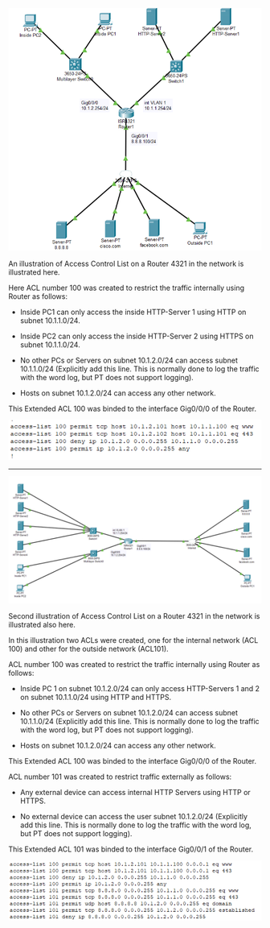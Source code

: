 ![](ACL.png)

An illustration of Access Control List on a Router 4321 in the network is illustrated here.

Here ACL number 100 was created to restrict the traffic internally using Router as follows:

- Inside PC1 can only access the inside HTTP-Server 1 using HTTP on subnet 10.1.1.0/24.

- Inside PC2 can only access the inside HTTP-Server 2 using HTTPS on subnet 10.1.1.0/24.
 
- No other PCs or Servers on subnet 10.1.2.0/24 can access subnet 10.1.1.0/24 (Explicitly add this line. This is normally done to log the traffic with the word log, but PT does not support logging).
 
- Hosts on subnet 10.1.2.0/24 can access any other network.
 
This Extended ACL 100 was binded to the interface Gig0/0/0 of the Router.

![](ACL3.png)



*******************************************************************************************************************************************************************************




![](ACL2.png)

Second illustration of Access Control List on a Router 4321 in the network is illustrated also here.

In this illustration two ACLs were created, one for the internal network (ACL 100) and other for the outside network (ACL101).

ACL number 100 was created to restrict the traffic internally using Router as follows:

- Inside PC 1 on subnet 10.1.2.0/24 can only access HTTP-Servers 1 and 2 on subnet 10.1.1.0/24 using HTTP and HTTPS.
 
- No other PCs or Servers on subnet 10.1.2.0/24 can access subnet 10.1.1.0/24 (Explicitly add this line. This is normally done to log the traffic with the word log, but PT does not support logging).
 
- Hosts on subnet 10.1.2.0/24 can access any other network.
 
This Extended ACL 100 was binded to the interface Gig0/0/0 of the Router.


ACL number 101 was created to restrict traffic externally as follows:

- Any external device can access internal HTTP Servers using HTTP or HTTPS.

- No external device can access the user subnet 10.1.2.0/24 (Explicitly add this line. This is normally done to log the traffic with the word log, but PT does not support logging).

This Extended ACL 101 was binded to the interface Gig0/0/1 of the Router.

![](ACL4.png)
